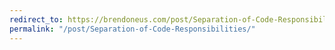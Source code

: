 ```yaml
---
redirect_to: https://brendoneus.com/post/Separation-of-Code-Responsibilities/
permalink: "/post/Separation-of-Code-Responsibilities/"
---
```

